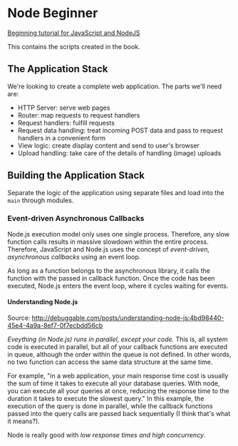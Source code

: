 # Node Beginner #
[Beginning tutorial for JavaScript and NodeJS](http://www.nodebeginner.org)

This contains the scripts created in the book.

## The Application Stack ##
We're looking to create a complete web application. The parts we'll need are:

* HTTP Server: serve web pages
* Router: map requests to request handlers
* Request handlers: fulfill requests
* Request data handling: treat incoming POST data and pass to request handlers
  in a convenient form
* View logic: create display content and send to user's browser
* Upload handling: take care of the details of handling (image) uploads

## Building the Application Stack ##

Separate the logic of the application using separate files and load into the
`main` through modules.

### Event-driven Asynchronous Callbacks ###

Node.js execution model only uses one single process.  Therefore, any slow
function calls results in massive slowdown within the entire process.
Therefore, JavaScript and Node.js uses the concept of *event-driven,
asynchronous callbacks* using an event loop.

As long as a function belongs to the asynchronous library, it calls the
function with the passed in callback function.  Once the code has been
executed, Node.js enters the event loop, where it cycles waiting for events.

#### Understanding Node.js ####
Source:
http://debuggable.com/posts/understanding-node-js:4bd98440-45e4-4a9a-8ef7-0f7ecbdd56cb

*Eveything (in Node.js) runs in parallel, except your code.* This is, all
system code is executed in parallel, but all of your callback functions are
executed in queue, although the order within the queue is not defined.  In
other words, no two function can access the same data structure at the same
time.

For example, "in a web application, your main response time cost is usually
the sum of time it takes to execute all your database queries.  With node, you
can execute all your queries at once, reducing the response time to the
duration it takes to execute the slowest query." In this example, the
execution of the query is done in parallel, while the callback functions
passed into the query calls are passed back sequentially (I think that's what
it means?).

Node is really good with *low response times and high concurrency*.
